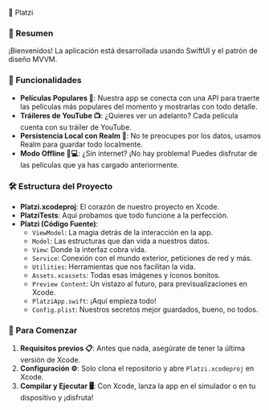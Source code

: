 
📱 Platzi

### 🌟 Resumen
¡Bienvenidos! La aplicación está desarrollada usando SwiftUI y el patrón de diseño MVVM.

### 🍿 Funcionalidades
- **Películas Populares 🎥**: Nuestra app se conecta con una API para traerte las películas más populares del momento y mostrarlas con todo detalle.
- **Tráileres de YouTube 📺**: ¿Quieres ver un adelanto? Cada película cuenta con su tráiler de YouTube.
- **Persistencia Local con Realm 📁**: No te preocupes por los datos, usamos Realm para guardar todo localmente.
- **Modo Offline 🚫💻**: ¿Sin internet? ¡No hay problema! Puedes disfrutar de las películas que ya has cargado anteriormente.

### 🛠 Estructura del Proyecto
- **Platzi.xcodeproj**: El corazón de nuestro proyecto en Xcode.
- **PlatziTests**: Aquí probamos que todo funcione a la perfección.
- **Platzi (Código Fuente)**:
  - `ViewModel`: La magia detrás de la interacción en la app.
  - `Model`: Las estructuras que dan vida a nuestros datos.
  - `View`: Donde la interfaz cobra vida.
  - `Service`: Conexión con el mundo exterior, peticiones de red y más.
  - `Utilities`: Herramientas que nos facilitan la vida.
  - `Assets.xcassets`: Todas esas imágenes y íconos bonitos.
  - `Preview Content`: Un vistazo al futuro, para previsualizaciones en Xcode.
  - `PlatziApp.swift`: ¡Aquí empieza todo!
  - `Config.plist`: Nuestros secretos mejor guardados, bueno, no todos.

### 🚀 Para Comenzar
1. **Requisitos previos 📋**: Antes que nada, asegúrate de tener la última versión de Xcode.
2. **Configuración ⚙️**: Solo clona el repositorio y abre `Platzi.xcodeproj` en Xcode.
3. **Compilar y Ejecutar 🖥**: Con Xcode, lanza la app en el simulador o en tu dispositivo y ¡disfruta!
